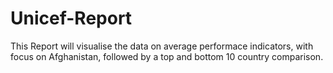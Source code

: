 # Unicef-Report
This Report will visualise the data on average performace indicators, with focus on Afghanistan, followed by a top and bottom 10 country comparison.
